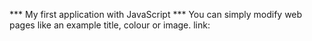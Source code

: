 *** My first application with JavaScript *** You can simply modify web pages like an example title, colour or image. link:
